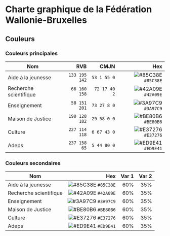 # Charte graphique de la Fédération Wallonie-Bruxelles

## Couleurs

### Couleurs principales

| Nom | RVB | CMJN | Hex |
| --- | ---:| ---:| ---:|
| Aide à la jeunesse | `133 195 142` | `53 1 55 0` | ![#85C38E](https://placehold.co/15x15/85C38E/85C38E.png) `#85C38E` |
| Recherche scientifique | `66 160 158` |  `72 17 40 2` | ![#42A09E](https://placehold.co/15x15/42A09E/42A09E.png) `#42A09E` |
| Enseignement | `58 151 201` | `73 27 8 0` | ![#3A97C9](https://placehold.co/15x15/3A97C9/3A97C9.png) `#3A97C9` |
| Maison de Justice | `190 128 182` | `29 58 0 0` | ![#BE80B6](https://placehold.co/15x15/BE80B6/BE80B6.png) `#BE80B6` |
| Culture | `227 114 118` | `6 67 43 0` | ![#E37276](https://placehold.co/15x15/E37276/E37276.png) `#E37276` |
| Adeps | `237 158 65` | `5 44 80 0` | ![#ED9E41](https://placehold.co/15x15/ED9E41/ED9E41.png) `#ED9E41` |

### Couleurs secondaires

| Nom | Hex | Var 1 | Var 2 |
| --- | ---:| ---:| ---:|
| Aide à la jeunesse | ![#85C38E](https://placehold.co/15x15/85C38E/85C38E.png) `#85C38E` | 60% | 35% |
| Recherche scientifique | ![#42A09E](https://placehold.co/15x15/42A09E/42A09E.png) `#42A09E` | 60% | 35% |
| Enseignement | ![#3A97C9](https://placehold.co/15x15/3A97C9/3A97C9.png) `#3A97C9` | 60% | 35% |
| Maison de Justice | ![#BE80B6](https://placehold.co/15x15/BE80B6/BE80B6.png) `#BE80B6` | 60% | 35% |
| Culture | ![#E37276](https://placehold.co/15x15/E37276/E37276.png) `#E37276` | 60% | 35% |
| Adeps | ![#ED9E41](https://placehold.co/15x15/ED9E41/ED9E41.png) `#ED9E41` | 60% | 35% |




